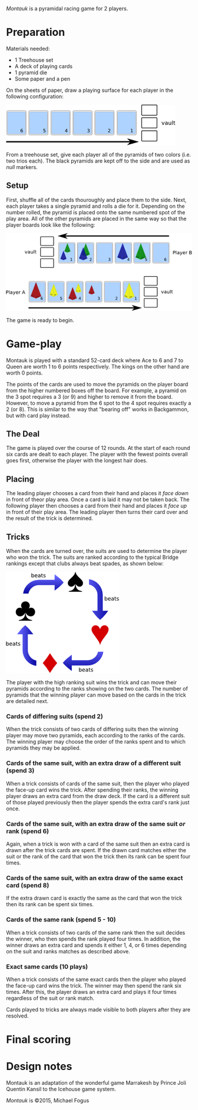 *Montauk* is a pyramidal racing game for 2 players.

Preparation
===========

Materials needed:

 * 1 Treehouse set
 * A deck of playing cards
 * 1 pyramid die
 * Some paper and a pen

On the sheets of paper, draw a playing surface for each player in the following configuration:

![playerboard](https://raw.githubusercontent.com/fogus/spiel/master/pyramidenspiel/montauk/graphics/play-area.png)

From a treehouse set, give each player all of the pyramids of two colors (i.e. two trios each).  The black pyramids are kept off to the side and are used as *null* markers.

Setup
-----

First, shuffle all of the cards thouroughly and place them to the side.  Next, each player takes a single pyramid and rolls a die for it.  Depending on the number rolled, the pyramid is placed onto the same numbered spot of the play area.  All of the other pyramids are placed in the same way so that the player boards look like the following:

![playerboard-pop](https://raw.githubusercontent.com/fogus/spiel/master/pyramidenspiel/montauk/graphics/play-area-populated.png)

The game is ready to begin.

Game-play
=========

Montauk is played with a standard 52-card deck where Ace to 6 and 7 to Queen are worth 1 to 6 points respectively.  The kings on the other hand are worth 0 points.

The points of the cards are used to move the pyramids on the player board from the higher numbered boxes off the board.  For example, a pyramid on the 3 spot requires a 3 (or 9) and higher to remove it from the board.  However, to move a pyramid from the 6 spot to the 4 spot requires exactly a 2 (or 8).  This is similar to the way that "bearing off" works in Backgammon, but with card play instead.

The Deal
--------

The game is played over the course of 12 rounds.  At the start of each round six cards are dealt to each player.  The player with the fewest points overall goes first, otherwise the player with the longest hair does.

Placing
-------

The leading player chooses a card from their hand and places it *face down* in front of theor play area.  Once a card is laid it may not be taken back.  The following player then chooses a card from their hand and places it *face up* in front of their play area.  The leading player then turns their card over and the result of the trick is determined.

Tricks
------

When the cards are turned over, the suits are used to determine the player who won the trick.  The suits are ranked according to the typical Bridge rankings except that clubs always beat spades, as shown below:

![suit ranks](https://raw.githubusercontent.com/fogus/spiel/master/pyramidenspiel/montauk/graphics/suit-ranks.png)

The player with the high ranking suit wins the trick and can move their pyramids according to the ranks showing on the two cards.  The number of pyramids that the winning player can move based on the cards in the trick are detailed next.

### Cards of differing suits (spend 2)

When the trick consists of two cards of differing suits then the winning player may move two pyramids, each according to the ranks of the cards.  The winning player may choose the order of the ranks spent and to which pyramids they may be applied.

### Cards of the same suit, with an extra draw of a different suit (spend 3)

When a trick consists of cards of the same suit, then the player who played the face-up card wins the trick.  After spending their ranks, the winning player draws an extra card from the draw deck.  If the card is a different suit of those played previously then the player spends the extra card's rank just once.

### Cards of the same suit, with an extra draw of the same suit *or* rank (spend 6)

Again, when a trick is won with a card of the same suit then an extra card is drawn after the trick cards are spent.  If the drawn card matches either the suit or the rank of the card that won the trick then its rank can be spent four times.

### Cards of the same suit, with an extra draw of the same exact card (spend 8)

If the extra drawn card is exactly the same as the card that won the trick then its rank can be spent six times.

### Cards of the same rank (spend 5 - 10)

When a trick consists of two cards of the same rank then the suit decides the winner, who then spends the rank played four times.  In addition, the winner draws an extra card and spends it either 1, 4, or 6 times depending on the suit and ranks matches as described above.

### Exact same cards (10 plays)

When a trick consists of the same exact cards then the player who played the face-up card wins the trick.  The winner may then spend the rank six times.  After this, the player draws an extra card and plays it four times regardless of the suit or rank match.

Cards played to tricks are always made visible to both players after they are resolved.

Final scoring
=============


Design notes
============

Montauk is an adaptation of the wonderful game Marrakesh by Prince Joli Quentin Kansil to the Icehouse game system.


*Montauk* is &copy;2015, Michael Fogus

